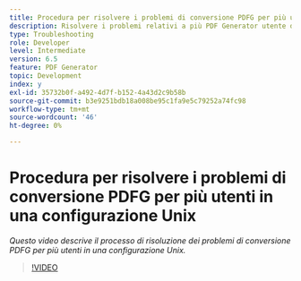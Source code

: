 ```yaml
---
title: Procedura per risolvere i problemi di conversione PDFG per più utenti in una configurazione Unix
description: Risolvere i problemi relativi a più PDF Generator utente durante l'installazione di UNIX.
type: Troubleshooting
role: Developer
level: Intermediate
version: 6.5
feature: PDF Generator
topic: Development
index: y
exl-id: 35732b0f-a492-4d7f-b152-4a43d2c9b58b
source-git-commit: b3e9251bdb18a008be95c1fa9e5c79252a74fc98
workflow-type: tm+mt
source-wordcount: '46'
ht-degree: 0%

---
```



# Procedura per risolvere i problemi di conversione PDFG per più utenti in una configurazione Unix

*Questo video descrive il processo di risoluzione dei problemi di conversione PDFG per più utenti in una configurazione Unix.*

>[!VIDEO](https://video.tv.adobe.com/v/335549?quality=12&learn=on)

